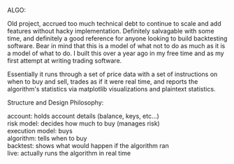 ALGO:


Old project, accrued too much technical debt to continue to scale and add features without hacky implementation.
Definitely salvagable with some time, and definitely a good reference for anyone looking to build backtesting software. Bear in mind that this is a model of what not to do as much as it is a model of what to do. I built this over a year ago in my free time and as my first attempt at writing trading software.

Essentially it runs through a set of price data with a set of instructions on when to buy and sell, trades as if it were real time, and reports the algorithm's statistics via matplotlib visualizations and plaintext statistics. 


Structure and Design Philosophy:

account: holds account details (balance, keys, etc...)  
risk model: decides how much to buy (manages risk)  
execution model: buys  
algorithm: tells when to buy  
backtest: shows what would happen if the algorithm ran  
live: actually runs the algorithm in real time  
